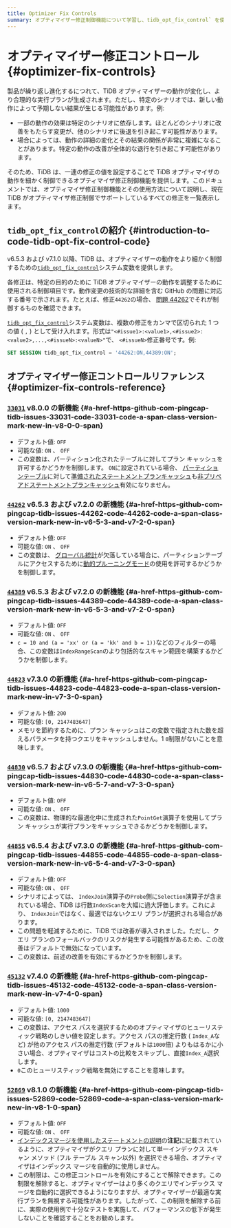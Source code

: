 ```yaml
---
title: Optimizer Fix Controls
summary: オプティマイザー修正制御機能について学習し、tidb_opt_fix_control` を使用して TiDB オプティマイザーをより細かく制御する方法について説明します。
---
```


# オプティマイザー修正コントロール {#optimizer-fix-controls}

製品が繰り返し進化するにつれて、TiDB オプティマイザーの動作が変化し、より合理的な実行プランが生成されます。ただし、特定のシナリオでは、新しい動作によって予期しない結果が生じる可能性があります。例:

-   一部の動作の効果は特定のシナリオに依存します。ほとんどのシナリオに改善をもたらす変更が、他のシナリオに後退を引き起こす可能性があります。
-   場合によっては、動作の詳細の変化とその結果の関係が非常に複雑になることがあります。特定の動作の改善が全体的な退行を引き起こす可能性があります。

そのため、TiDB は、一連の修正の値を設定することで TiDB オプティマイザの動作を細かく制御できるオプティマイザ修正制御機能を提供します。このドキュメントでは、オプティマイザ修正制御機能とその使用方法について説明し、現在 TiDB がオプティマイザ修正制御でサポートしているすべての修正を一覧表示します。

## <code>tidb_opt_fix_control</code>の紹介 {#introduction-to-code-tidb-opt-fix-control-code}

v6.5.3 および v7.1.0 以降、TiDB は、オプティマイザーの動作をより細かく制御するための[`tidb_opt_fix_control`](/system-variables.md#tidb_opt_fix_control-new-in-v653-and-v710)システム変数を提供します。

各修正は、特定の目的のために TiDB オプティマイザーの動作を調整するために使用される制御項目です。動作変更の技術的な詳細を含む GitHub の問題に対応する番号で示されます。たとえば、修正`44262`の場合、 [問題 44262](https://github.com/pingcap/tidb/issues/44262)でそれが制御するものを確認できます。

[`tidb_opt_fix_control`](/system-variables.md#tidb_opt_fix_control-new-in-v653-and-v710)システム変数は、複数の修正をカンマで区切られた 1 つの値 ( `,` ) として受け入れます。形式は`"<#issue1>:<value1>,<#issue2>:<value2>,...,<#issueN>:<valueN>"`で、 `<#issueN>`修正番号です。例:

```sql
SET SESSION tidb_opt_fix_control = '44262:ON,44389:ON';
```

## オプティマイザー修正コントロールリファレンス {#optimizer-fix-controls-reference}

### <a href="https://github.com/pingcap/tidb/issues/33031"><code>33031</code></a> <span class="version-mark">v8.0.0 の新機能</span> {#a-href-https-github-com-pingcap-tidb-issues-33031-code-33031-code-a-span-class-version-mark-new-in-v8-0-0-span}

-   デフォルト値: `OFF`
-   可能な値: `ON` 、 `OFF`
-   この変数は、パーティション化されたテーブルに対してプラン キャッシュを許可するかどうかを制御します。 `ON`に設定されている場合、 [パーティションテーブル](/partitioned-table.md)に対して[準備されたステートメントプランキャッシュ](/sql-prepared-plan-cache.md)も[非プリペアドステートメントプランキャッシュ](/sql-non-prepared-plan-cache.md)有効になりません。

### <a href="https://github.com/pingcap/tidb/issues/44262"><code>44262</code></a> <span class="version-mark">v6.5.3 および v7.2.0 の新機能</span> {#a-href-https-github-com-pingcap-tidb-issues-44262-code-44262-code-a-span-class-version-mark-new-in-v6-5-3-and-v7-2-0-span}

-   デフォルト値: `OFF`
-   可能な値: `ON` 、 `OFF`
-   この変数は、 [グローバル統計](/statistics.md#collect-statistics-of-partitioned-tables-in-dynamic-pruning-mode)が欠落している場合に、パーティションテーブルにアクセスするために[動的プルーニングモード](/partitioned-table.md#dynamic-pruning-mode)の使用を許可するかどうかを制御します。

### <a href="https://github.com/pingcap/tidb/issues/44389"><code>44389</code></a> <span class="version-mark">v6.5.3 および v7.2.0 の新機能</span> {#a-href-https-github-com-pingcap-tidb-issues-44389-code-44389-code-a-span-class-version-mark-new-in-v6-5-3-and-v7-2-0-span}

-   デフォルト値: `OFF`
-   可能な値: `ON` 、 `OFF`
-   `c = 10 and (a = 'xx' or (a = 'kk' and b = 1))`などのフィルターの場合、この変数は`IndexRangeScan`のより包括的なスキャン範囲を構築するかどうかを制御します。

### <a href="https://github.com/pingcap/tidb/issues/44823"><code>44823</code></a> <span class="version-mark">v7.3.0 の新機能</span> {#a-href-https-github-com-pingcap-tidb-issues-44823-code-44823-code-a-span-class-version-mark-new-in-v7-3-0-span}

-   デフォルト値: `200`
-   可能な値: `[0, 2147483647]`
-   メモリを節約するために、プラン キャッシュはこの変数で指定された数を超えるパラメータを持つクエリをキャッシュしません。1 `0`制限がないことを意味します。

### <a href="https://github.com/pingcap/tidb/issues/44830"><code>44830</code></a> <span class="version-mark">v6.5.7 および v7.3.0 の新機能</span> {#a-href-https-github-com-pingcap-tidb-issues-44830-code-44830-code-a-span-class-version-mark-new-in-v6-5-7-and-v7-3-0-span}

-   デフォルト値: `OFF`
-   可能な値: `ON` 、 `OFF`
-   この変数は、物理的な最適化中に生成された`PointGet`演算子を使用してプラン キャッシュが実行プランをキャッシュできるかどうかを制御します。

### <a href="https://github.com/pingcap/tidb/issues/44855"><code>44855</code></a> <span class="version-mark">v6.5.4 および v7.3.0 の新機能</span> {#a-href-https-github-com-pingcap-tidb-issues-44855-code-44855-code-a-span-class-version-mark-new-in-v6-5-4-and-v7-3-0-span}

-   デフォルト値: `OFF`
-   可能な値: `ON` 、 `OFF`
-   シナリオによっては、 `IndexJoin`演算子の`Probe`側に`Selection`演算子が含まれている場合、TiDB は行数`IndexScan`を大幅に過大評価します。これにより、 `IndexJoin`ではなく、最適ではないクエリ プランが選択される場合があります。
-   この問題を軽減するために、TiDB では改善が導入されました。ただし、クエリ プランのフォールバックのリスクが発生する可能性があるため、この改善はデフォルトで無効になっています。
-   この変数は、前述の改善を有効にするかどうかを制御します。

### <a href="https://github.com/pingcap/tidb/issues/45132"><code>45132</code></a> <span class="version-mark">v7.4.0 の新機能</span> {#a-href-https-github-com-pingcap-tidb-issues-45132-code-45132-code-a-span-class-version-mark-new-in-v7-4-0-span}

-   デフォルト値: `1000`
-   可能な値: `[0, 2147483647]`
-   この変数は、アクセス パスを選択するためのオプティマイザのヒューリスティック戦略のしきい値を設定します。アクセス パスの推定行数 ( `Index_A`など) が他のアクセス パスの推定行数 (デフォルトは`1000`倍) よりもはるかに小さい場合、オプティマイザはコストの比較をスキップし、直接`Index_A`選択します。
-   `0`このヒューリスティック戦略を無効にすることを意味します。

### <a href="https://github.com/pingcap/tidb/issues/52869"><code>52869</code></a> <span class="version-mark">v8.1.0 の新機能</span> {#a-href-https-github-com-pingcap-tidb-issues-52869-code-52869-code-a-span-class-version-mark-new-in-v8-1-0-span}

-   デフォルト値: `OFF`
-   可能な値: `ON` 、 `OFF`
-   [インデックスマージを使用したステートメントの説明](/explain-index-merge.md#examples)の**注記**に記載されているように、オプティマイザがクエリ プランに対して単一インデックス スキャン メソッド (フル テーブル スキャン以外) を選択できる場合、オプティマイザはインデックス マージを自動的に使用しません。
-   この制限は、この修正コントロールを有効にすることで解除できます。この制限を解除すると、オプティマイザーはより多くのクエリでインデックス マージを自動的に選択できるようになりますが、オプティマイザーが最適な実行プランを無視する可能性があります。したがって、この制限を解除する前に、実際の使用例で十分なテストを実施して、パフォーマンスの低下が発生しないことを確認することをお勧めします。
